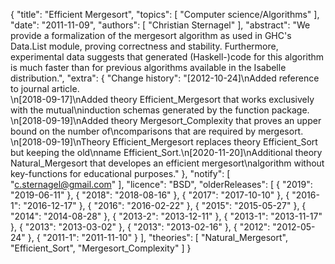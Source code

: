 {
    "title": "Efficient Mergesort",
    "topics": [
        "Computer science/Algorithms"
    ],
    "date": "2011-11-09",
    "authors": [
        "Christian Sternagel"
    ],
    "abstract": "We provide a formalization of the mergesort algorithm as used in GHC's Data.List module, proving correctness and stability. Furthermore, experimental data suggests that generated (Haskell-)code for this algorithm is much faster than for previous algorithms available in the Isabelle distribution.",
    "extra": {
        "Change history": "[2012-10-24]\nAdded reference to journal article.<br>\n[2018-09-17]\nAdded theory Efficient_Mergesort that works exclusively with the mutual\ninduction schemas generated by the function package.<br>\n[2018-09-19]\nAdded theory Mergesort_Complexity that proves an upper bound on the number of\ncomparisons that are required by mergesort.<br>\n[2018-09-19]\nTheory Efficient_Mergesort replaces theory Efficient_Sort but keeping the old\nname Efficient_Sort.\n[2020-11-20]\nAdditional theory Natural_Mergesort that developes an efficient mergesort\nalgorithm without key-functions for educational purposes."
    },
    "notify": [
        "c.sternagel@gmail.com"
    ],
    "licence": "BSD",
    "olderReleases": [
        {
            "2019": "2019-06-11"
        },
        {
            "2018": "2018-08-16"
        },
        {
            "2017": "2017-10-10"
        },
        {
            "2016-1": "2016-12-17"
        },
        {
            "2016": "2016-02-22"
        },
        {
            "2015": "2015-05-27"
        },
        {
            "2014": "2014-08-28"
        },
        {
            "2013-2": "2013-12-11"
        },
        {
            "2013-1": "2013-11-17"
        },
        {
            "2013": "2013-03-02"
        },
        {
            "2013": "2013-02-16"
        },
        {
            "2012": "2012-05-24"
        },
        {
            "2011-1": "2011-11-10"
        }
    ],
    "theories": [
        "Natural_Mergesort",
        "Efficient_Sort",
        "Mergesort_Complexity"
    ]
}